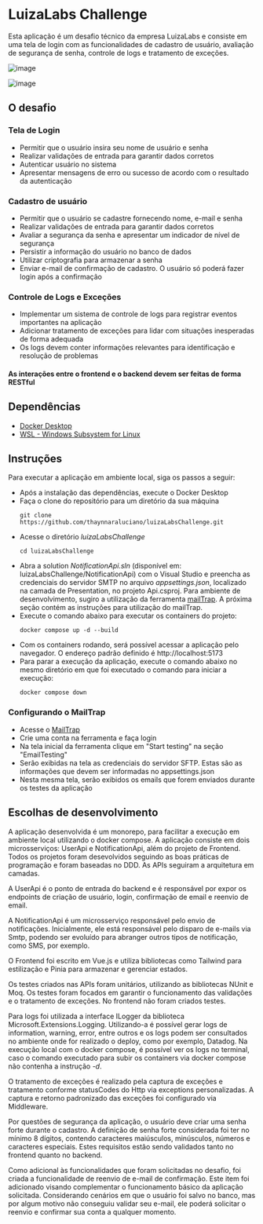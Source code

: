 # LuizaLabs Challenge

Esta aplicação é um desafio técnico da empresa LuizaLabs e consiste em uma tela de login com as funcionalidades de cadastro de usuário, avaliação de segurança de senha, controle de logs e tratamento de exceções.

![image](https://github.com/user-attachments/assets/42de2014-6ce0-495e-990a-cfa2d3a9edc1)

![image](https://github.com/user-attachments/assets/d59cc38a-05c9-4cec-a887-1cf53f39293f)

## O desafio
### Tela de Login
* Permitir que o usuário insira seu nome de usuário e senha
* Realizar validações de entrada para garantir dados corretos
* Autenticar usuário no sistema
* Apresentar mensagens de erro ou sucesso de acordo com o resultado da autenticação

### Cadastro de usuário
* Permitir que o usuário se cadastre fornecendo nome, e-mail e senha
* Realizar validações de entrada para garantir dados corretos
* Avaliar a segurança da senha e apresentar um indicador de nível de segurança
* Persistir a informação do usuário no banco de dados
* Utilizar criptografia para armazenar a senha
* Enviar e-mail de confirmação de cadastro. O usuário só poderá fazer login após a confirmação

### Controle de Logs e Exceções
* Implementar um sistema de controle de logs para registrar eventos importantes na aplicação
* Adicionar tratamento de exceções para lidar com situações inesperadas de forma adequada
* Os logs devem conter informações relevantes para identificação e resolução de problemas

#### As interações entre o frontend e o backend devem ser feitas de forma RESTful

## Dependências
* [Docker Desktop](https://www.docker.com/products/docker-desktop/)
* [WSL - Windows Subsystem for Linux](https://learn.microsoft.com/pt-br/windows/wsl/install)

## Instruções 
Para executar a aplicação em ambiente local, siga os passos a seguir: 

* Após a instalação das dependências, execute o Docker Desktop
* Faça o clone do repositório para um diretório da sua máquina
    ```
    git clone https://github.com/thaynnaraluciano/luizaLabsChallenge.git
    ```
* Acesse o diretório *luizaLabsChallenge*
    ```
    cd luizaLabsChallenge
    ```
* Abra a solution *NotificationApi.sln* (disponível em: luizaLabsChallenge/NotificationApi) com o Visual Studio e preencha as credenciais do servidor SMTP no arquivo *appsettings.json*, localizado na camada de Presentation, no projeto Api.csproj. Para ambiente de desenvolvimento, sugiro a utilização da ferramenta [mailTrap](https://mailtrap.io/). A próxima seção contém as instruções para utilização do mailTrap.
* Execute o comando abaixo para executar os containers do projeto: 
    ```
    docker compose up -d --build
    ```
* Com os containers rodando, será possível acessar a aplicação pelo navegador. O endereço padrão definido é http://localhost:5173
* Para parar a execução da aplicação, execute o comando abaixo no mesmo diretório em que foi executado o comando para iniciar a execução:
    ```
    docker compose down
    ```

### Configurando o MailTrap
* Acesse o [MailTrap]("https://mailtrap.io/")
* Crie uma conta na ferramenta e faça login
* Na tela inicial da ferramenta clique em "Start testing" na seção "EmailTesting"
* Serão exibidas na tela as credenciais do servidor SFTP. Estas são as informações que devem ser informadas no appsettings.json
* Nesta mesma tela, serão exibidos os emails que forem enviados durante os testes da aplicação

## Escolhas de desenvolvimento


A aplicação desenvolvida é um monorepo, para facilitar a execução em ambiente local utilizando o docker compose. A aplicação consiste em dois microsserviços: UserApi e NotificationApi, além do projeto de Frontend. Todos os projetos foram desevolvidos seguindo as boas práticas de programação e foram baseadas no DDD. As APIs seguiram a arquitetura em camadas.

A UserApi é o ponto de entrada do backend e é responsável por expor os endpoints de criação de usuário, login, confirmação de email e reenvio de email. 

A NotificationApi é um microsserviço responsável pelo envio de notificações. Inicialmente, ele está responsável pelo disparo de e-mails via Smtp, podendo ser evoluído para abranger outros tipos de notificação, como SMS, por exemplo.

O Frontend foi escrito em Vue.js e utiliza bibliotecas como Tailwind para estilização e Pinia para armazenar e gerenciar estados.

Os testes criados nas APIs foram unitários, utilizando as bibliotecas NUnit e Moq. Os testes foram focados em garantir o funcionamento das validações e o tratamento de exceções. No frontend não foram criados testes.

Para logs foi utilizada a interface ILogger da biblioteca Microsoft.Extensions.Logging. Utilizando-a é possível gerar logs de information, warning, error, entre outros e os logs podem ser consultados no ambiente onde for realizado o deploy, como por exemplo, Datadog. Na execução local com o docker compose, é possível ver os logs no terminal, caso o comando executado para subir os containers via docker compose não contenha a instrução *-d*.

O tratamento de exceções é realizado pela captura de exceções e tratamento conforme statusCodes do Http via exceptions personalizadas. A captura e retorno padronizado das exceções foi configurado via Middleware.

Por questões de segurança da aplicação, o usuário deve criar uma senha forte durante o cadastro. A definição de senha forte considerada foi ter no mínimo 8 dígitos, contendo caracteres maiúsculos, minúsculos, números e caracteres especiais. Estes requisitos estão sendo validados tanto no frontend quanto no backend.

Como adicional às funcionalidades que foram solicitadas no desafio, foi criada a funcionalidade de reenvio de e-mail de confirmação. Este item foi adicionado visando complementar o funcionamento básico da aplicação solicitada. Considerando cenários em que o usuário foi salvo no banco, mas por algum motivo não conseguiu validar seu e-mail, ele poderá solicitar o reenvio e confirmar sua conta a qualquer momento.
